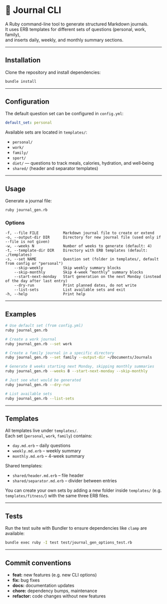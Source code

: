 # 📓 Journal CLI

A Ruby command-line tool to generate structured Markdown journals.  
It uses ERB templates for different sets of questions (personal, work, family),  
and inserts daily, weekly, and monthly summary sections.

---

## Installation

Clone the repository and install dependencies:

```bash
bundle install
```

---

## Configuration

The default question set can be configured in `config.yml`:

```yaml
default_set: personal
```

Available sets are located in `templates/`:

- `personal/`
- `work/`
- `family/`
- `sport/`
- `diet/` — questions to track meals, calories, hydration, and well‑being
- `shared/` (header and separator templates)

---

## Usage

Generate a journal file:

```bash
ruby journal_gen.rb
```

### Options

```
-f, --file FILE           Markdown journal file to create or extend
-o, --output-dir DIR      Directory for new journal file (used only if --file is not given)
-w, --weeks N             Number of weeks to generate (default: 4)
-t, --template-dir DIR    Directory with ERB templates (default: ./templates)
-s, --set NAME            Question set (folder in templates/, default from config or "personal")
    --skip-weekly         Skip weekly summary blocks
    --skip-monthly        Skip 4-week “monthly” summary blocks
    --start-next-monday   Start generation on the next Monday (instead of the day after last entry)
    --dry-run             Print planned dates, do not write
    --list-sets           List available sets and exit
-h, --help                Print help
```

---

## Examples

```bash
# Use default set (from config.yml)
ruby journal_gen.rb

# Create a work journal
ruby journal_gen.rb --set work

# Create a family journal in a specific directory
ruby journal_gen.rb --set family --output-dir ~/Documents/Journals

# Generate 8 weeks starting next Monday, skipping monthly summaries
ruby journal_gen.rb --weeks 8 --start-next-monday --skip-monthly

# Just see what would be generated
ruby journal_gen.rb --dry-run

# List available sets
ruby journal_gen.rb --list-sets
```

---

## Templates

All templates live under `templates/`.  
Each set (`personal`, `work`, `family`) contains:

- `day.md.erb` – daily questions  
- `weekly.md.erb` – weekly summary  
- `monthly.md.erb` – 4-week summary  

Shared templates:

- `shared/header.md.erb` – file header  
- `shared/separator.md.erb` – divider between entries  

You can create your own sets by adding a new folder inside `templates/`
(e.g. `templates/fitness/`) with the same three ERB files.

---

## Tests

Run the test suite with Bundler to ensure dependencies like `clamp` are available:

```bash
bundle exec ruby -I test test/journal_gen_options_test.rb
```

---

## Commit conventions

- **feat:** new features (e.g. new CLI options)  
- **fix:** bug fixes  
- **docs:** documentation updates  
- **chore:** dependency bumps, maintenance  
- **refactor:** code changes without new features  
